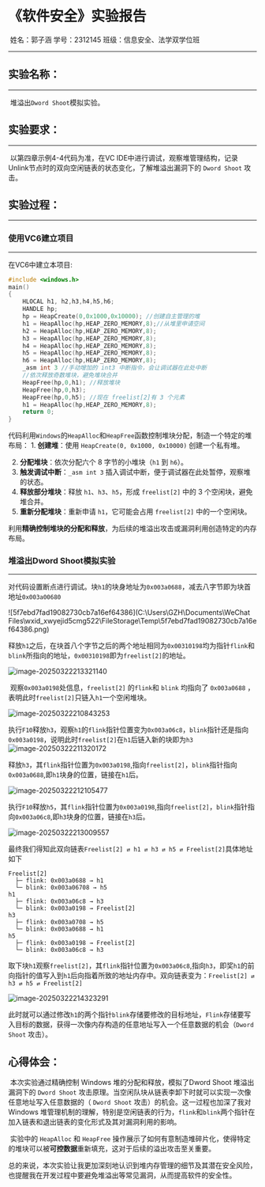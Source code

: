 # **《软件安全》实验报告**

​		  姓名：郭子涵   学号：2312145  班级：信息安全、法学双学位班

------



## **实验名称：**

------

​	堆溢出`Dword Shoot`模拟实验。



## **实验要求：**

------

​	以第四章示例4-4代码为准，在VC IDE中进行调试，观察堆管理结构，记录Unlink节点时的双向空闲链表的状态变化，了解堆溢出漏洞下的 `Dword Shoot` 攻击。



## **实验过程：**

------



### **使用VC6建立项目**

------

在VC6中建立本项目:

```c++
#include <windows.h>
main()
{
	HLOCAL h1, h2,h3,h4,h5,h6;
	HANDLE hp;
	hp = HeapCreate(0,0x1000,0x10000); //创建自主管理的堆
	h1 = HeapAlloc(hp,HEAP_ZERO_MEMORY,8);//从堆里申请空间
	h2 = HeapAlloc(hp,HEAP_ZERO_MEMORY,8);
	h3 = HeapAlloc(hp,HEAP_ZERO_MEMORY,8);
	h4 = HeapAlloc(hp,HEAP_ZERO_MEMORY,8);
	h5 = HeapAlloc(hp,HEAP_ZERO_MEMORY,8);
	h6 = HeapAlloc(hp,HEAP_ZERO_MEMORY,8);
	_asm int 3 //手动增加的 int3 中断指令，会让调试器在此处中断
	//依次释放奇数堆块，避免堆块合并
	HeapFree(hp,0,h1); //释放堆块
	HeapFree(hp,0,h3);
	HeapFree(hp,0,h5); //现在 freelist[2]有 3 个元素
	h1 = HeapAlloc(hp,HEAP_ZERO_MEMORY,8);
	return 0;
}
```

代码利用`Windows`的`HeapAlloc`和`HeapFree`函数控制堆块分配，制造一个特定的堆布局：
    1. **创建堆**：使用 `HeapCreate(0, 0x1000, 0x10000)` 创建一个私有堆。  

2. **分配堆块**：依次分配六个 8 字节的小堆块（`h1` 到 `h6`）。  
3. **触发调试中断**：`_asm int 3` 插入调试中断，便于调试器在此处暂停，观察堆的状态。  
4. **释放部分堆块**：释放 `h1`、`h3`、`h5`，形成 `freelist[2]` 中的 3 个空闲块，避免堆合并。  
5. **重新分配堆块**：重新申请 `h1`，它可能会占用 `freelist[2]` 中的一个空闲块。  

利用**精确控制堆块的分配和释放**，为后续的堆溢出攻击或漏洞利用创造特定的内存布局。

### **堆溢出Dword Shoot模拟实验**

------

​	对代码设置断点进行调试。块`h1`的块身地址为`0x003a0688`，减去八字节即为块首地址`0x003a00680`

![5f7ebd7fad19082730cb7a16ef64386](C:\Users\GZH\Documents\WeChat Files\wxid_xwyejid5cmg522\FileStorage\Temp\5f7ebd7fad19082730cb7a16ef64386.png)

​	释放`h1`之后，在块首八个字节之后的两个地址相同为`0x00310198`均为指针`flink`和`blink`所指向的地址，`0x00310198`即为`freelist[2]`的地址。

![image-20250322213321140](C:\Users\GZH\AppData\Roaming\Typora\typora-user-images\image-20250322213321140.png)

​	观察`0x003a0198`处信息，`freelist[2]` 的` flink `和 `blink` 均指向了 `0x003a0688` ，表明此时`freelist[2]`只链入`h1`一个空闲堆块。

<img src="C:\Users\GZH\AppData\Roaming\Typora\typora-user-images\image-20250322210843253.png" alt="image-20250322210843253"  />

​	执行`F10`释放`h3`，观察`h1`的`flink`指针位置变为`0x003a06c8`，`blink`指针还是指向`0x003a0198`，说明此时`freelist[2]`在`h1`后链入新的块即为`h3`![image-20250322211320172](C:\Users\GZH\AppData\Roaming\Typora\typora-user-images\image-20250322211320172.png)

​	释放`h3`，其`flink`指针位置为`0x003a0198`,指向`freelist[2]`，`blink`指针指向`0x003a0688`,即`h1`块身的位置，链接在`h1`后。	

![image-20250322212105477](C:\Users\GZH\AppData\Roaming\Typora\typora-user-images\image-20250322212105477.png)

​	执行`F10`释放`h5`，其`flink`指针位置为`0x003a0198`,指向`freelist[2]`，`blink`指针指向`0x003a06c8`,即`h3`块身的位置，链接在`h3`后。

![image-20250322213009557](C:\Users\GZH\AppData\Roaming\Typora\typora-user-images\image-20250322213009557.png)

最终我们得知此双向链表`Freelist[2] ⇄ h1 ⇄ h3 ⇄ h5 ⇄ Freelist[2]`具体地址如下

```php+HTML
Freelist[2]  
  ├─ flink: 0x003a0688 → h1  
  └─ blink: 0x003a06708 → h5  
h1  
  ├─ flink: 0x003a06c8 → h3  
  └─ blink: 0x003a0198 → Freelist[2]  
h3  
  ├─ flink: 0x003a0708 → h5  
  └─ blink: 0x003a0688 → h1  
h5  
  ├─ flink: 0x003a0198 → Freelist[2]  
  └─ blink: 0x003a06c8 → h3  
```

​	取下块`h1`观察`freelist[2]`，其`flink`指针位置为`0x003a06c8`,指向`h3`，即奖`h1`的前向指针的值写入到`h1`后向指着所致的地址内存中。双向链表变为：`Freelist[2] ⇄ h3 ⇄ h5 ⇄ Freelist[2]`

![image-20250322214323291](C:\Users\GZH\AppData\Roaming\Typora\typora-user-images\image-20250322214323291.png)

​	此时就可以通过修改`h1`的两个指针`blink`存储要修改的目标地址，`Flink`存储要写入目标的数据，获得一次像内存构造的任意地址写入一个任意数据的机会（`Dword Shoot` 攻击）。

## **心得体会：**

​	本次实验通过精确控制 Windows 堆的分配和释放，模拟了Dword Shoot 堆溢出漏洞下的 `Dword Shoot` 攻击原理。当空闲队块从链表李卸下时就可以实现一次像任意地址写入任意数据的（ `Dword Shoot` 攻击）的机会。这一过程也加深了我对 Windows 堆管理机制的理解，特别是空闲链表的行为，`flink`和`blink`两个指针在加入链表和退出链表的变化形式及其对漏洞利用的影响。

​	实验中的 `HeapAlloc` 和 `HeapFree` 操作展示了如何有意制造堆碎片化，使得特定的堆块可以被**可控数据**重新填充，这对于后续的溢出攻击至关重要。

​	总的来说，本次实验让我更加深刻地认识到堆内存管理的细节及其潜在安全风险，也提醒我在开发过程中要避免堆溢出等常见漏洞，从而提高软件的安全性。
